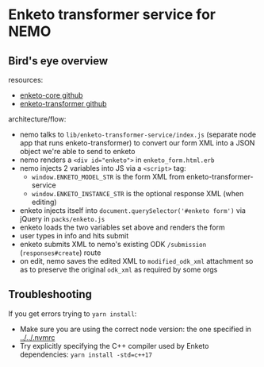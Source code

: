 # Enketo transformer service for NEMO

## Bird's eye overview

resources:
- [enketo-core github](https://github.com/enketo/enketo/tree/main/packages/enketo-core)
- [enketo-transformer github](https://github.com/enketo/enketo/blob/main/packages/enketo-transformer)

architecture/flow:
- nemo talks to `lib/enketo-transformer-service/index.js` (separate node app that runs enketo-transformer) to convert our form XML into a JSON object we're able to send to enketo
- nemo renders a `<div id="enketo">` in `enketo_form.html.erb`
- nemo injects 2 variables into JS via a `<script>` tag:
  - `window.ENKETO_MODEL_STR` is the form XML from enketo-transformer-service
  - `window.ENKETO_INSTANCE_STR` is the optional response XML (when editing)
- enketo injects itself into `document.querySelector('#enketo form')` via jQuery in `packs/enketo.js`
- enketo loads the two variables set above and renders the form
- user types in info and hits submit
- enketo submits XML to nemo's existing ODK `/submission` (`responses#create`) route
- on edit, nemo saves the edited XML to `modified_odk_xml` attachment so as to preserve the original `odk_xml` as required by some orgs

## Troubleshooting

If you get errors trying to `yarn install`:
- Make sure you are using the correct node version: the one specified in [../../.nvmrc](.nvmrc)
- Try explicitly specifying the C++ compiler used by Enketo dependencies: `yarn install -std=c++17`
